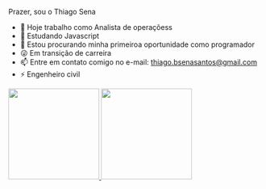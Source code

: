 Prazer, sou o Thiago Sena
- 🔭 Hoje trabalho como Analista de operaçõess
- 🌱 Estudando Javascript
- 👯  Estou procurando minha primeiroa oportunidade como programador
-  😜 Em transição de carreira
- 📫  Entre em contato comigo no e-mail: thiago.bsenasantos@gmail.com
- ⚡  Engenheiro civil

<div>
  <a href="https://github.com/thiagobsena">
  <img height="180em" src="https://github-readme-starts.vercel.app/api?username=thiagobsena&show_icons=true&theme=dark&include_all_commits=true&count_private=true"/>
  <img height="180em" src="https://github-readme-starts.vercel.app/api/top-langs/?username=thiagobsena&layout=compact&langs_count=16&theme=dark"/>
</div>
